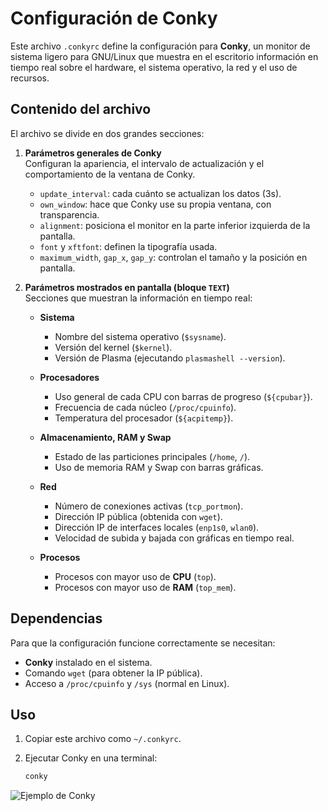 # Configuración de Conky

Este archivo `.conkyrc` define la configuración para **Conky**, un monitor de sistema ligero para GNU/Linux que muestra en el escritorio información en tiempo real sobre el hardware, el sistema operativo, la red y el uso de recursos.

## Contenido del archivo

El archivo se divide en dos grandes secciones:

1. **Parámetros generales de Conky**  
   Configuran la apariencia, el intervalo de actualización y el comportamiento de la ventana de Conky.  
   - `update_interval`: cada cuánto se actualizan los datos (3s).  
   - `own_window`: hace que Conky use su propia ventana, con transparencia.  
   - `alignment`: posiciona el monitor en la parte inferior izquierda de la pantalla.  
   - `font` y `xftfont`: definen la tipografía usada.  
   - `maximum_width`, `gap_x`, `gap_y`: controlan el tamaño y la posición en pantalla.  

2. **Parámetros mostrados en pantalla (bloque `TEXT`)**  
   Secciones que muestran la información en tiempo real:  

   - **Sistema**  
     - Nombre del sistema operativo (`$sysname`).  
     - Versión del kernel (`$kernel`).  
     - Versión de Plasma (ejecutando `plasmashell --version`).  

   - **Procesadores**  
     - Uso general de cada CPU con barras de progreso (`${cpubar}`).  
     - Frecuencia de cada núcleo (`/proc/cpuinfo`).  
     - Temperatura del procesador (`${acpitemp}`).  

   - **Almacenamiento, RAM y Swap**  
     - Estado de las particiones principales (`/home`, `/`).  
     - Uso de memoria RAM y Swap con barras gráficas.  

   - **Red**  
     - Número de conexiones activas (`tcp_portmon`).  
     - Dirección IP pública (obtenida con `wget`).  
     - Dirección IP de interfaces locales (`enp1s0`, `wlan0`).  
     - Velocidad de subida y bajada con gráficas en tiempo real.  

   - **Procesos**  
     - Procesos con mayor uso de **CPU** (`top`).  
     - Procesos con mayor uso de **RAM** (`top_mem`).  

## Dependencias

Para que la configuración funcione correctamente se necesitan:  
- **Conky** instalado en el sistema.  
- Comando `wget` (para obtener la IP pública).  
- Acceso a `/proc/cpuinfo` y `/sys` (normal en Linux).  

## Uso

1. Copiar este archivo como `~/.conkyrc`.  
2. Ejecutar Conky en una terminal:  

   ```bash
   conky

![Ejemplo de Conky](images/sample.png)
